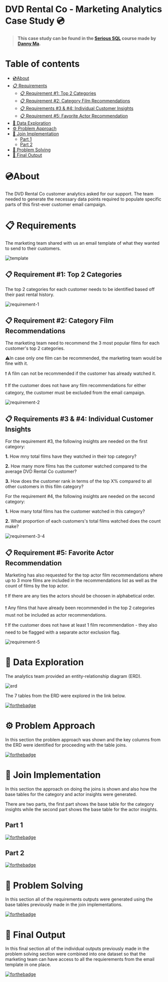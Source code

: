 # DVD Rental Co - Marketing Analytics Case Study 💿

> **This case study can be found in the [Serious SQL](https://www.datawithdanny.com) course made by [Danny Ma](https://www.linkedin.com/in/datawithdanny/).**

# Table of contents
- [💿About](#about)
- [📋 Requirements](#-requirements)
  - [📋 Requirement #1: Top 2 Categories](#-requirement-1-top-2-categories)
  - [📋 Requirement #2: Category Film Recommendations](#-requirement-2-category-film-recommendations)
  - [📋 Requirements #3 & #4: Individual Customer Insights](#-requirements-3--4-individual-customer-insights)
  - [📋 Requirement #5: Favorite Actor Recommendation](#-requirement-5-favorite-actor-recommendation)
- [🔎 Data Exploration](#-data-exploration)
- [⚙️ Problem Approach](#️-problem-approach)
- [🧱 Join Implementation](#-join-implementation)
    - [Part 1](#part-1)
    - [Part 2](#part-2)
- [🔧 Problem Solving](#-problem-solving)
- [🔮 Final Output](#-final-output)

# 💿About

The DVD Rental Co customer analytics  asked for our support. The team needed to generate  the necessary data points required to populate specific parts of this first-ever customer email campaign.

# 📋 Requirements

The marketing team shared with us an email template of what they wanted to send to their customers.

![template](email_template.png)

## 📋 Requirement #1: Top 2 Categories
The top 2 categories for each customer needs to be identified based off their past rental history.

![requirement-1](requirement_1.png)

## 📋 Requirement #2: Category Film Recommendations

The marketing team need to recommend the 3 most popular films for each customer's top 2 categories. 

⚠️In case only one film can be recommended, the marketing team would be fine with it.

❗️ A film can not be recommended if the customer has already watched it.

❗️ If the customer does not have any film recommendations for either category, the customer must be excluded from the email campaign.

![requirement-2](requirement_2.png)

## 📋 Requirements #3 & #4: Individual Customer Insights 

For the requirement #3, the following insights are needed on the first category:

**1.** How mny total films have they watched in their top category?

**2.** How many more films has the customer watched compared to the average DVD Rental Co customer?

**3.** How does the customer rank in terms of the top X% compared to all other customers in this film category?

For the requirement #4, the following insights are needed on the second category:

**1.** How many total films has the customer watched in this category?

**2.** What proportion of each customers's total films watched does the count make?

![requirement-3-4](requirement_3_4.png)

## 📋 Requirement #5: Favorite Actor Recommendation

Marketing has also requested for the top actor film recommendations where up to 3 more films are included in the recommendations list as well as the count of films by the top actor.

❗️ If there are any ties the actors should be choosen in alphabetical order.

❗️ Any films that have already been recommended in the top 2 categories must not be included as actor recommendations.

❗️ If the customer does not have at least 1 film recommendation - they also need to be flagged with a separate actor exclusion flag.

![requirement-5](requirement_5.png)

# 🔎 Data Exploration

The analytics team provided an entity-relationship diagram (ERD).

![erd](erd_dvd_rental.png)

The 7 tables from the ERD were explored in the link below.

[![forthebadge](view-data-exploration.svg)](https://github.com/cholu6768/Marketing-Analytics-Case-Study/blob/main/data_exploration_dvd_rental.md)

# ⚙️ Problem Approach 

In this section the problem approach was shown and the key columns from the ERD were identified for proceeding with the table joins.

[![forthebadge](view-problem-approach.svg)](https://github.com/cholu6768/Marketing-Analytics-Case-Study/blob/main/problem_approach_dvd_rental.md)

# 🧱 Join Implementation

In this section the approach on doing the joins is shown and also how the base tables for the category and actor insights were generated.

There are two parts, the first part shows the base table for the category insights while the second part shows the base table for the actor insights.

## Part 1

[![forthebadge](view-join-implementation-part-1.svg)](https://github.com/cholu6768/Marketing-Analytics-Case-Study/blob/main/join_implementation_dvd_rental.md)

## Part 2

[![forthebadge](view-join-implementation-part-2.svg)](https://github.com/cholu6768/Marketing-Analytics-Case-Study/blob/main/join_implementation_2_dvd_rental.md)

# 🔧 Problem Solving 
In this section all of the requirements outputs were generated using the base tables previously made in the join implementations.

[![forthebadge](view-problem-solving.svg)](https://github.com/cholu6768/Marketing-Analytics-Case-Study/blob/main/problem_solving_dvd_rental.md)

# 🔮 Final Output
In this final section all of the individual outputs previously made in the problem solving section were combined into one dataset so that the marketing team can have access to all the requierements from the email template in one place. 

[![forthebadge](view-final-output.svg)](https://github.com/cholu6768/Marketing-Analytics-Case-Study/blob/main/final_output_dvd_rental.md)
